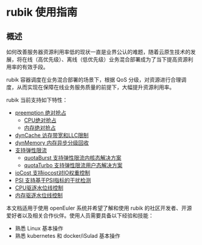 # rubik 使用指南

## 概述

如何改善服务器资源利用率低的现状一直是业界公认的难题，随着云原生技术的发展，将在线（高优先级）、离线（低优先级）业务混合部署成为了当下提高资源利用率的有效手段。

rubik 容器调度在业务混合部署的场景下，根据 QoS 分级，对资源进行合理调度，从而实现在保障在线业务服务质量的前提下，大幅提升资源利用率。

rubik 当前支持如下特性：

- [preemption 绝对抢占](./feature_introduction.md#preemption-绝对抢占)
    - [CPU绝对抢占](./feature_introduction.md#cpu绝对抢占)
    - [内存绝对抢占](./feature_introduction.md#内存绝对抢占)
- [dynCache 访存带宽和LLC限制](./feature_introduction.md#dyncache-访存带宽和llc限制)
- [dynMemory 内存异步分级回收](./feature_introduction.md#dynmemory-内存异步分级回收)
- [支持弹性限流](./feature_introduction.md#支持弹性限流)
    - [quotaBurst 支持弹性限流内核态解决方案](./feature_introduction.md#quotaburst-内核态解决方案)
    - [quotaTurbo 支持弹性限流用户态解决方案](./feature_introduction.md#quotaturbo-用户态解决方案)
- [ioCost 支持iocost对IO权重控制](./feature_introduction.md#iocost-支持iocost对io权重控制)
- [PSI 支持基于PSI指标的干扰检测](./feature_introduction.md#psi-支持基于psi指标的干扰检测)
- [CPU驱逐水位线控制](./feature_introduction.md#cpu驱逐水位线控制)
- [内存驱逐水位线控制](./feature_introduction.md#内存驱逐水位线控制)

本文档适用于使用 openEuler 系统并希望了解和使用 rubik 的社区开发者、开源爱好者以及相关合作伙伴。使用人员需要具备以下经验和技能：

- 熟悉 Linux 基本操作
- 熟悉 kubernetes 和 docker/iSulad 基本操作
